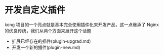 # 开发自定义插件
kong 项目的一个亮点就是基本完全使用插件化来开发产品，这一点继承了 Nginx 的优良传统，我们从两个方面来展开这个话题

* 扩展已经存在的插件(plugin-upgrad.md)
* 开发一个新的插件(plugin-new.md)
